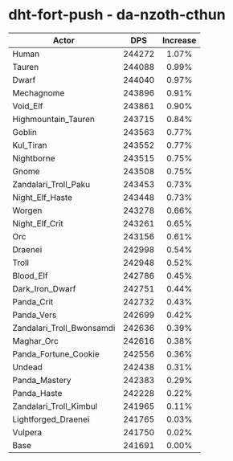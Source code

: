 # dht-fort-push - da-nzoth-cthun
| Actor | DPS | Increase |
|---|:---:|:---:|
|Human|244272|1.07%|
|Tauren|244088|0.99%|
|Dwarf|244040|0.97%|
|Mechagnome|243896|0.91%|
|Void_Elf|243861|0.90%|
|Highmountain_Tauren|243715|0.84%|
|Goblin|243563|0.77%|
|Kul_Tiran|243552|0.77%|
|Nightborne|243515|0.75%|
|Gnome|243508|0.75%|
|Zandalari_Troll_Paku|243453|0.73%|
|Night_Elf_Haste|243448|0.73%|
|Worgen|243278|0.66%|
|Night_Elf_Crit|243261|0.65%|
|Orc|243156|0.61%|
|Draenei|242998|0.54%|
|Troll|242948|0.52%|
|Blood_Elf|242786|0.45%|
|Dark_Iron_Dwarf|242751|0.44%|
|Panda_Crit|242732|0.43%|
|Panda_Vers|242699|0.42%|
|Zandalari_Troll_Bwonsamdi|242636|0.39%|
|Maghar_Orc|242616|0.38%|
|Panda_Fortune_Cookie|242556|0.36%|
|Undead|242438|0.31%|
|Panda_Mastery|242383|0.29%|
|Panda_Haste|242228|0.22%|
|Zandalari_Troll_Kimbul|241965|0.11%|
|Lightforged_Draenei|241765|0.03%|
|Vulpera|241750|0.02%|
|Base|241691|0.00%|

